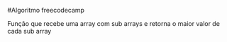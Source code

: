 #Algoritmo freecodecamp

Função que recebe uma array com sub arrays e retorna
o maior valor de cada sub array